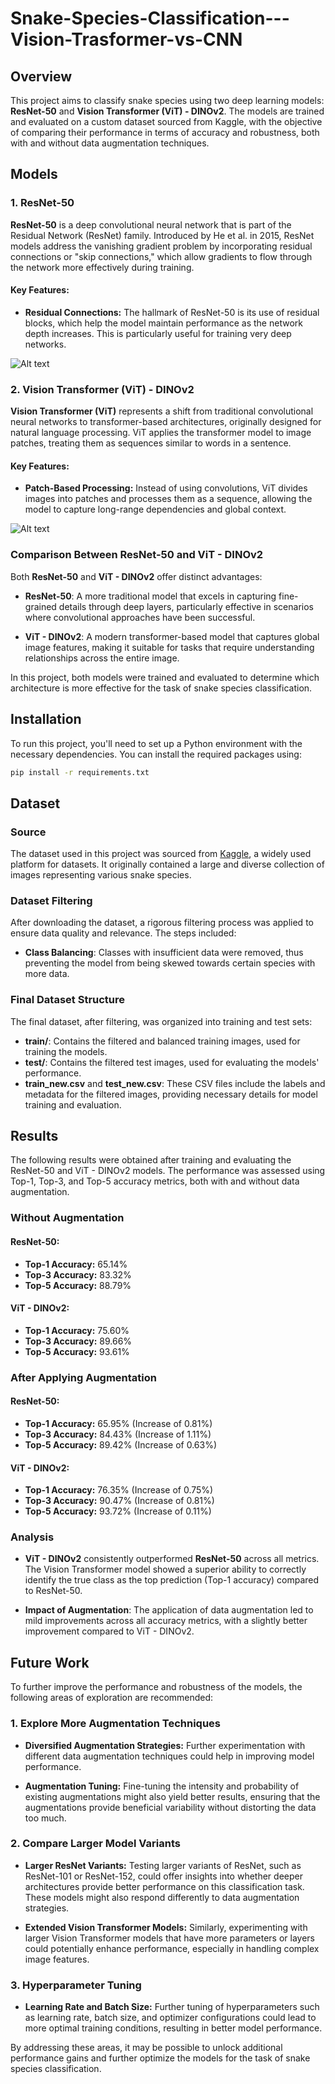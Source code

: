 # Snake-Species-Classification---Vision-Trasformer-vs-CNN


## Overview

This project aims to classify snake species using two deep learning models: **ResNet-50** and **Vision Transformer (ViT) - DINOv2**. The models are trained and evaluated on a custom dataset sourced from Kaggle, with the objective of comparing their performance in terms of accuracy and robustness, both with and without data augmentation techniques.

## Models

### 1. ResNet-50

**ResNet-50** is a deep convolutional neural network that is part of the Residual Network (ResNet) family. Introduced by He et al. in 2015, ResNet models address the vanishing gradient problem by incorporating residual connections or "skip connections," which allow gradients to flow through the network more effectively during training.

#### Key Features:
- **Residual Connections:** The hallmark of ResNet-50 is its use of residual blocks, which help the model maintain performance as the network depth increases. This is particularly useful for training very deep networks.

![Alt text](https://api.wandb.ai/files/mostafaibrahim17/images/projects/37042936/3a93c9fd.png)


### 2. Vision Transformer (ViT) - DINOv2

**Vision Transformer (ViT)** represents a shift from traditional convolutional neural networks to transformer-based architectures, originally designed for natural language processing. ViT applies the transformer model to image patches, treating them as sequences similar to words in a sentence.

#### Key Features:
- **Patch-Based Processing:** Instead of using convolutions, ViT divides images into patches and processes them as a sequence, allowing the model to capture long-range dependencies and global context.


![Alt text](https://miro.medium.com/v2/resize:fit:1358/1*inc9Sty8xMFNNYlNVn9iBQ.png)
### Comparison Between ResNet-50 and ViT - DINOv2

Both **ResNet-50** and **ViT - DINOv2** offer distinct advantages:

- **ResNet-50**: A more traditional model that excels in capturing fine-grained details through deep layers, particularly effective in scenarios where convolutional approaches have been successful.
  
- **ViT - DINOv2**: A modern transformer-based model that captures global image features, making it suitable for tasks that require understanding relationships across the entire image.

In this project, both models were trained and evaluated to determine which architecture is more effective for the task of snake species classification.

## Installation

To run this project, you'll need to set up a Python environment with the necessary dependencies. You can install the required packages using:

```bash
pip install -r requirements.txt
```


## Dataset

### Source

The dataset used in this project was sourced from [Kaggle](https://www.kaggle.com/datasets/goelyash/165-different-snakes-species), a widely used platform for datasets. It originally contained a large and diverse collection of images representing various snake species.

### Dataset Filtering

After downloading the dataset, a rigorous filtering process was applied to ensure data quality and relevance. The steps included:

- **Class Balancing**: Classes with insufficient data were removed, thus preventing the model from being skewed towards certain species with more data.

### Final Dataset Structure

The final dataset, after filtering, was organized into training and test sets:

- **train/**: Contains the filtered and balanced training images, used for training the models.
- **test/**: Contains the filtered test images, used for evaluating the models' performance.
- **train_new.csv** and **test_new.csv**: These CSV files include the labels and metadata for the filtered images, providing necessary details for model training and evaluation.


## Results

The following results were obtained after training and evaluating the ResNet-50 and ViT - DINOv2 models. The performance was assessed using Top-1, Top-3, and Top-5 accuracy metrics, both with and without data augmentation.

### Without Augmentation

#### ResNet-50:
- **Top-1 Accuracy:** 65.14%
- **Top-3 Accuracy:** 83.32%
- **Top-5 Accuracy:** 88.79%

#### ViT - DINOv2:
- **Top-1 Accuracy:** 75.60%
- **Top-3 Accuracy:** 89.66%
- **Top-5 Accuracy:** 93.61%

### After Applying Augmentation

#### ResNet-50:
- **Top-1 Accuracy:** 65.95% (Increase of 0.81%)
- **Top-3 Accuracy:** 84.43% (Increase of 1.11%)
- **Top-5 Accuracy:** 89.42% (Increase of 0.63%)

#### ViT - DINOv2:
- **Top-1 Accuracy:** 76.35% (Increase of 0.75%)
- **Top-3 Accuracy:** 90.47% (Increase of 0.81%)
- **Top-5 Accuracy:** 93.72% (Increase of 0.11%)

### Analysis

- **ViT - DINOv2** consistently outperformed **ResNet-50** across all metrics. The Vision Transformer model showed a superior ability to correctly identify the true class as the top prediction (Top-1 accuracy) compared to ResNet-50.
  
- **Impact of Augmentation**:
 The application of data augmentation led to mild improvements across all accuracy metrics, with a slightly better improvement compared to ViT - DINOv2.

## Future Work

To further improve the performance and robustness of the models, the following areas of exploration are recommended:

### 1. Explore More Augmentation Techniques

- **Diversified Augmentation Strategies:** Further experimentation with different data augmentation techniques could help in improving model performance.
  
- **Augmentation Tuning:** Fine-tuning the intensity and probability of existing augmentations might also yield better results, ensuring that the augmentations provide beneficial variability without distorting the data too much.

### 2. Compare Larger Model Variants

- **Larger ResNet Variants:** Testing larger variants of ResNet, such as ResNet-101 or ResNet-152, could offer insights into whether deeper architectures provide better performance on this classification task. These models might also respond differently to data augmentation strategies.
  
- **Extended Vision Transformer Models:** Similarly, experimenting with larger Vision Transformer models that have more parameters or layers could potentially enhance performance, especially in handling complex image features.

### 3. Hyperparameter Tuning

- **Learning Rate and Batch Size:** Further tuning of hyperparameters such as learning rate, batch size, and optimizer configurations could lead to more optimal training conditions, resulting in better model performance.
    
By addressing these areas, it may be possible to unlock additional performance gains and further optimize the models for the task of snake species classification.




